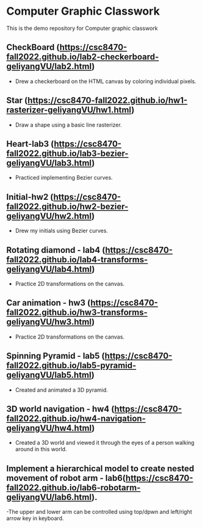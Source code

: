 # Computer Graphic Classwork
This is the demo repository for Computer graphic classwork


## CheckBoard (https://csc8470-fall2022.github.io/lab2-checkerboard-geliyangVU/lab2.html)
- Drew a checkerboard on the HTML canvas by coloring individual pixels.

## Star (https://csc8470-fall2022.github.io/hw1-rasterizer-geliyangVU/hw1.html)
- Draw a shape using a basic line rasterizer.


## Heart-lab3 (https://csc8470-fall2022.github.io/lab3-bezier-geliyangVU/lab3.html)
- Practiced implementing Bezier curves.

## Initial-hw2 (https://csc8470-fall2022.github.io/hw2-bezier-geliyangVU/hw2.html)
- Drew my initials using Bezier curves.


## Rotating diamond - lab4 (https://csc8470-fall2022.github.io/lab4-transforms-geliyangVU/lab4.html)
- Practice 2D transformations on the canvas.

## Car animation - hw3 (https://csc8470-fall2022.github.io/hw3-transforms-geliyangVU/hw3.html)
- Practice 2D transformations on the canvas.


## Spinning Pyramid - lab5 (https://csc8470-fall2022.github.io/lab5-pyramid-geliyangVU/lab5.html)
- Created and animated a 3D pyramid.



## 3D world navigation - hw4 (https://csc8470-fall2022.github.io/hw4-navigation-geliyangVU/hw4.html)
- Created a 3D world and viewed it through the eyes of a person walking around in this world.

## Implement a hierarchical model to create nested movement of robot arm - lab6(https://csc8470-fall2022.github.io/lab6-robotarm-geliyangVU/lab6.html).
-The upper and lower arm can be controlled using top/dpwn and left/right arrow key in keyboard.

